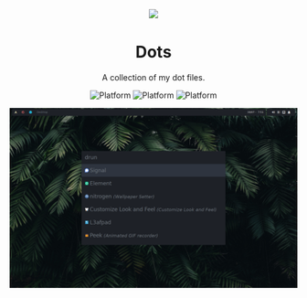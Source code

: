 <p align="center" >
<img src="https://user-images.githubusercontent.com/65299153/135719227-52adf365-d619-4b1f-b5fe-8aa2bbd25c56.png" width="60" />
</p>


<h1 align="center">Dots</h1>
<p align="center"> A collection of my dot files. </p>

<div align="center">
 
 ![Platform](https://img.shields.io/static/v1?label=Distro&message=Artix/Void&style=for-the-badge&logo=linux)
 ![Platform](https://img.shields.io/static/v1?label=Init&message=Openrc/Runnit&style=for-the-badge&logo=fastapi)
 ![Platform](https://img.shields.io/static/v1?label=Window-Magager&message=dwm&style=for-the-badge&logo=tmux)
 
</div>

![Project Banner](./repo/screenshot2.png)







